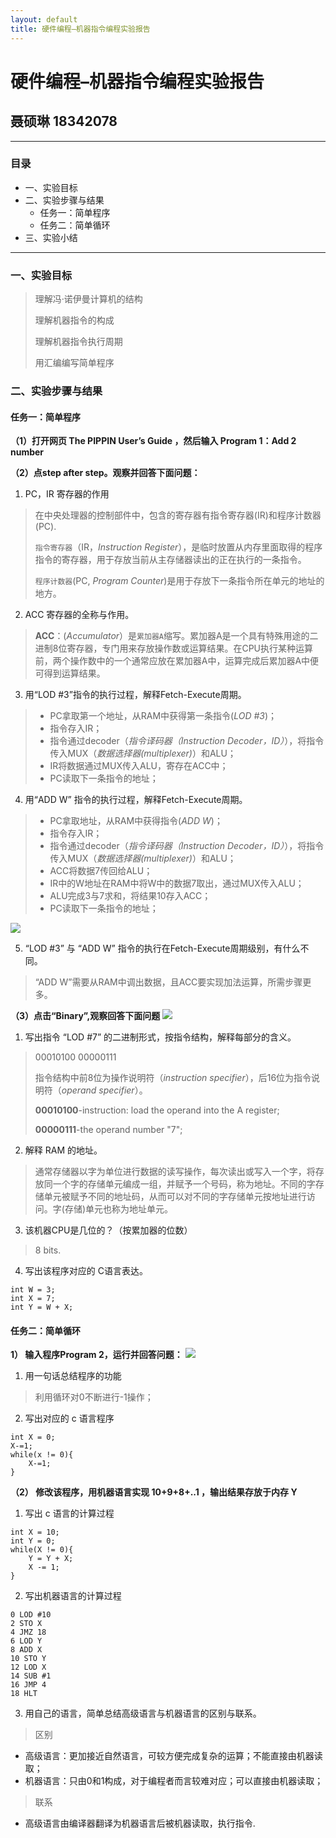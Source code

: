 ```yaml
---
layout: default
title: 硬件编程–机器指令编程实验报告
---
```

# 硬件编程–机器指令编程实验报告
## 聂硕琳 18342078
---
### 目录
- 一、实验目标
- 二、实验步骤与结果
  - 任务一：简单程序
  - 任务二：简单循环
- 三、实验小结
---

### 一、实验目标
>理解冯·诺伊曼计算机的结构
>
>理解机器指令的构成
>
>理解机器指令执行周期
>
>用汇编编写简单程序

### 二、实验步骤与结果
#### 任务一：简单程序

**（1）打开网页 The PIPPIN User’s Guide ，然后输入 Program 1：Add 2 number**

**（2）点step after step。观察并回答下面问题：**
1. PC，IR 寄存器的作用

> 在中央处理器的控制部件中，包含的寄存器有指令寄存器(IR)和程序计数器(PC).
>
>`指令寄存器`（IR，_Instruction Register_），是临时放置从内存里面取得的程序指令的寄存器，用于存放当前从主存储器读出的正在执行的一条指令。
>
>`程序计数器`(PC, _Program Counter_)是用于存放下一条指令所在单元的地址的地方。

2. ACC 寄存器的全称与作用。

>**ACC**：(_Accumulator_）是`累加器A`缩写。累加器A是一个具有特殊用途的二进制8位寄存器，专门用来存放操作数或运算结果。在CPU执行某种运算前，两个操作数中的一个通常应放在累加器A中，运算完成后累加器A中便可得到运算结果。

3. 用“LOD #3”指令的执行过程，解释Fetch-Execute周期。
> - PC拿取第一个地址，从RAM中获得第一条指令(_LOD #3_)；
> - 指令存入IR；
> - 指令通过decoder（_指令译码器（Instruction Decoder，ID）_），将指令传入MUX（_数据选择器(multiplexer)_）和ALU；
> - IR将数据通过MUX传入ALU，寄存在ACC中；
> - PC读取下一条指令的地址；

4. 用“ADD W” 指令的执行过程，解释Fetch-Execute周期。
> - PC拿取地址，从RAM中获得指令(_ADD W_)；
> - 指令存入IR；
> - 指令通过decoder（_指令译码器（Instruction Decoder，ID）_），将指令传入MUX（_数据选择器(multiplexer)_）和ALU；
> - ACC将数据7传回给ALU；
> - IR中的W地址在RAM中将W中的数据7取出，通过MUX传入ALU；
> - ALU完成3与7求和，将结果10存入ACC；
> - PC读取下一条指令的地址；

![](images/lab0701.png)

5. “LOD #3” 与 “ADD W” 指令的执行在Fetch-Execute周期级别，有什么不同。
> “ADD W”需要从RAM中调出数据，且ACC要实现加法运算，所需步骤更多。

**（3）点击“Binary”,观察回答下面问题**
![](images/lab0702.png)
1. 写出指令 “LOD #7” 的二进制形式，按指令结构，解释每部分的含义。
> 00010100 00000111
> 
> 指令结构中前8位为操作说明符（_instruction specifier_），后16位为指令说明符（_operand specifier_）。
>
> **00010100**-instruction: load the operand into the A register;
>
> **00000111**-the operand number "7";

2. 解释 RAM 的地址。
> 通常存储器以字为单位进行数据的读写操作，每次读出或写入一个字，将存放同一个字的存储单元编成一组，并赋予一个号码，称为地址。不同的字存储单元被赋予不同的地址码，从而可以对不同的字存储单元按地址进行访问。字(存储)单元也称为地址单元。


3. 该机器CPU是几位的？（按累加器的位数）
> 8 bits.

4. 写出该程序对应的 C语言表达。
```
int W = 3;
int X = 7;
int Y = W + X;
```

#### 任务二：简单循环
**1） 输入程序Program 2，运行并回答问题：**
![](images/lab0703.png)
1. 用一句话总结程序的功能
> 利用循环对0不断进行-1操作；

2. 写出对应的 c 语言程序
```
int X = 0;
X-=1;
while(x != 0){
    X-=1;
}
```
**（2） 修改该程序，用机器语言实现 10+9+8+..1 ，输出结果存放于内存 Y**

1. 写出 c 语言的计算过程
```
int X = 10;
int Y = 0;
while(X != 0){
    Y = Y + X;
    X -= 1;
}
```

2. 写出机器语言的计算过程
```
0 LOD #10
2 STO X
4 JMZ 18
6 LOD Y
8 ADD X
10 STO Y
12 LOD X
14 SUB #1
16 JMP 4
18 HLT 
```
3. 用自己的语言，简单总结高级语言与机器语言的区别与联系。
> 区别
- 高级语言：更加接近自然语言，可较方便完成复杂的运算；不能直接由机器读取；
- 机器语言：只由0和1构成，对于编程者而言较难对应；可以直接由机器读取；
> 联系
- 高级语言由编译器翻译为机器语言后被机器读取，执行指令.
